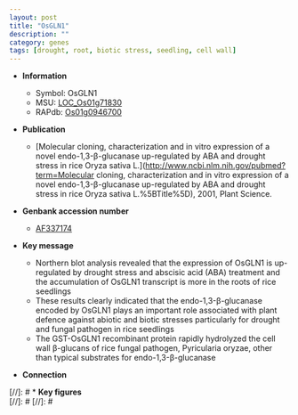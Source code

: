 ```yaml
---
layout: post
title: "OsGLN1"
description: ""
category: genes
tags: [drought, root, biotic stress, seedling, cell wall]
---
```


* **Information**  
    + Symbol: OsGLN1  
    + MSU: [LOC_Os01g71830](http://rice.plantbiology.msu.edu/cgi-bin/ORF_infopage.cgi?orf=LOC_Os01g71830)  
    + RAPdb: [Os01g0946700](http://rapdb.dna.affrc.go.jp/viewer/gbrowse_details/irgsp1?name=Os01g0946700)  

* **Publication**  
    + [Molecular cloning, characterization and in vitro expression of a novel endo-1,3-β-glucanase up-regulated by ABA and drought stress in rice Oryza sativa L.](http://www.ncbi.nlm.nih.gov/pubmed?term=Molecular cloning, characterization and in vitro expression of a novel endo-1,3-β-glucanase up-regulated by ABA and drought stress in rice Oryza sativa L.%5BTitle%5D), 2001, Plant Science.

* **Genbank accession number**  
    + [AF337174](http://www.ncbi.nlm.nih.gov/nuccore/AF337174)

* **Key message**  
    + Northern blot analysis revealed that the expression of OsGLN1 is up-regulated by drought stress and abscisic acid (ABA) treatment and the accumulation of OsGLN1 transcript is more in the roots of rice seedlings
    + These results clearly indicated that the endo-1,3-β-glucanase encoded by OsGLN1 plays an important role associated with plant defence against abiotic and biotic stresses particularly for drought and fungal pathogen in rice seedlings
    + The GST-OsGLN1 recombinant protein rapidly hydrolyzed the cell wall β-glucans of rice fungal pathogen, Pyricularia oryzae, other than typical substrates for endo-1,3-β-glucanase

* **Connection**  

[//]: # * **Key figures**  
[//]: # 
[//]: # 
